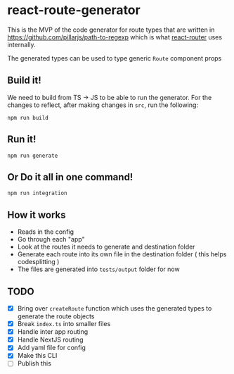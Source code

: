 # react-route-generator

This is the MVP of the code generator for route types that are written in https://github.com/pillarjs/path-to-regexp which is what [react-router](https://github.com/ReactTraining/react-router) uses internally.

The generated types can be used to type generic `Route` component props

## Build it!

We need to build from TS -> JS to be able to run the generator. For the changes to reflect, after making changes in `src`, run the following:

```
npm run build
```

## Run it!

```
npm run generate
```

## Or Do it all in one command!

```
npm run integration
```

## How it works

- Reads in the config
- Go through each "app"
- Look at the routes it needs to generate and destination folder
- Generate each route into its own file in the destination folder ( this helps codesplitting )
- The files are generated into `tests/output` folder for now

## TODO

- [x] Bring over `createRoute` function which uses the generated types to generate the route objects
- [x] Break `index.ts` into smaller files
- [x] Handle inter app routing
- [x] Handle NextJS routing
- [x] Add yaml file for config
- [x] Make this CLI
- [ ] Publish this
